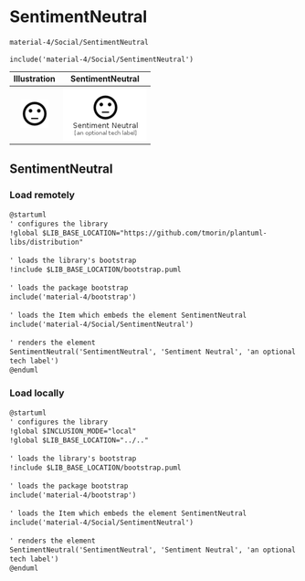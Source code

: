 # SentimentNeutral


```text
material-4/Social/SentimentNeutral
```

```text
include('material-4/Social/SentimentNeutral')
```



| Illustration | SentimentNeutral |
| :---: | :---: |
| ![illustration for Illustration](../../material-4/Social/SentimentNeutral.png) | ![illustration for SentimentNeutral](../../material-4/Social/SentimentNeutral.Local.png) |




## SentimentNeutral

### Load remotely
```plantuml
@startuml
' configures the library
!global $LIB_BASE_LOCATION="https://github.com/tmorin/plantuml-libs/distribution"

' loads the library's bootstrap
!include $LIB_BASE_LOCATION/bootstrap.puml

' loads the package bootstrap
include('material-4/bootstrap')

' loads the Item which embeds the element SentimentNeutral
include('material-4/Social/SentimentNeutral')

' renders the element
SentimentNeutral('SentimentNeutral', 'Sentiment Neutral', 'an optional tech label')
@enduml
```

### Load locally
```plantuml
@startuml
' configures the library
!global $INCLUSION_MODE="local"
!global $LIB_BASE_LOCATION="../.."

' loads the library's bootstrap
!include $LIB_BASE_LOCATION/bootstrap.puml

' loads the package bootstrap
include('material-4/bootstrap')

' loads the Item which embeds the element SentimentNeutral
include('material-4/Social/SentimentNeutral')

' renders the element
SentimentNeutral('SentimentNeutral', 'Sentiment Neutral', 'an optional tech label')
@enduml
```

